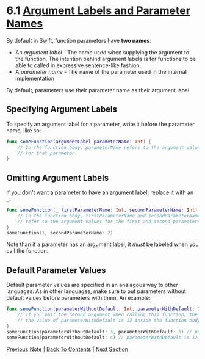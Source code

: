 # 6.1 [Argument Labels and Parameter Names](https://developer.apple.com/library/content/documentation/Swift/Conceptual/Swift_Programming_Language/Functions.html#//apple_ref/doc/uid/TP40014097-CH10-ID166)

By default in Swift, function parameters have **two names**:
* An *argument label* - The name used when supplying the argument to the function. The intention behind argument labels is for functions to be able to called in expressive sentence-like fashion.
* A *parameter name* - The name of the parameter used in the internal implementation

By default, parameters use their parameter name as their argument label.

## Specifying Argument Labels

To specify an argument label for a parameter, write it before the parameter name, like so:

```Swift
func someFunction(argumentLabel parameterName: Int) {
    // In the function body, parameterName refers to the argument value
    // for that parameter.
}
```

## Omitting Argument Labels

If you don't want a parameter to have an argument label, replace it with an `_`:
```Swift
func someFunction(_ firstParameterName: Int, secondParameterName: Int) {
    // In the function body, firstParameterName and secondParameterName
    // refer to the argument values for the first and second parameters.
}
someFunction(1, secondParameterName: 2)
```

Note than if a parameter has an argument label, it *must* be labeled when you call the function.

## Default Parameter Values

Default parameter values are specified in an analagous way to other languages. As in other languages, make sure to put parameters without default values before parameters with them. An example:

```Swift
func someFunction(parameterWithoutDefault: Int, parameterWithDefault: Int = 12) {
    // If you omit the second argument when calling this function, then
    // the value of parameterWithDefault is 12 inside the function body.
}
someFunction(parameterWithoutDefault: 3, parameterWithDefault: 6) // parameterWithDefault is 6
someFunction(parameterWithoutDefault: 4) // parameterWithDefault is 12
```

[Previous Note](../6%20-%20Functions/6.0%20-%20Functions.md) | [Back To Contents](https://github.com/Firanus/swift-language-guide-notes) |  [Next Section](../7%20-%20Classes%20and%20Structures/7.0%20-%20Classes%20and%20Structures.md)